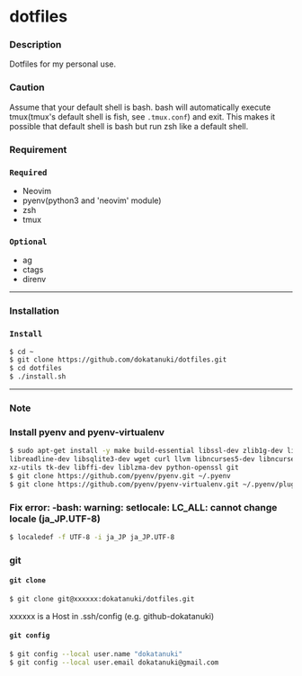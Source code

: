 # dotfiles


### Description
Dotfiles for my personal use.

### Caution
Assume that your default shell is bash.
bash will automatically execute tmux(tmux's default shell is fish, see `.tmux.conf`) and exit.
This makes it possible that default shell is bash but run zsh like a default shell.

### Requirement
### `Required`
- Neovim
- pyenv(python3 and 'neovim' module)
- zsh
- tmux
### `Optional`
- ag
- ctags
- direnv

---

### Installation
### `Install`
```sh
$ cd ~
$ git clone https://github.com/dokatanuki/dotfiles.git
$ cd dotfiles
$ ./install.sh
```

---

### Note
### Install pyenv and pyenv-virtualenv
```sh
$ sudo apt-get install -y make build-essential libssl-dev zlib1g-dev libbz2-dev \
libreadline-dev libsqlite3-dev wget curl llvm libncurses5-dev libncursesw5-dev \
xz-utils tk-dev libffi-dev liblzma-dev python-openssl git
$ git clone https://github.com/pyenv/pyenv.git ~/.pyenv
$ git clone https://github.com/pyenv/pyenv-virtualenv.git ~/.pyenv/plugins/pyenv-virtualenv
```

### Fix error: -bash: warning: setlocale: LC_ALL: cannot change locale (ja_JP.UTF-8)
```sh
$ localedef -f UTF-8 -i ja_JP ja_JP.UTF-8
```

### git
#### `git clone`
```sh
$ git clone git@xxxxxx:dokatanuki/dotfiles.git
```
xxxxxx is a Host in .ssh/config (e.g. github-dokatanuki)

#### `git config`
```sh
$ git config --local user.name "dokatanuki"
$ git config --local user.email dokatanuki@gmail.com
```

